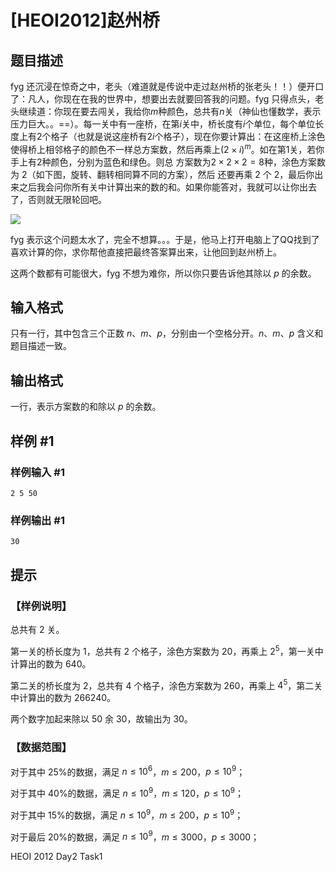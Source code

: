 # [HEOI2012]赵州桥

## 题目描述

fyg 还沉浸在惊奇之中，老头（难道就是传说中走过赵州桥的张老头！！）便开口了：凡人，你现在在我的世界中，想要出去就要回答我的问题。fyg 只得点头，老头继续道：你现在要去闯关，我给你$m$种颜色，总共有$n$关（神仙也懂数学，表示压力巨大。。==）。每一关中有一座桥，在第$i$关中，桥长度有$i$个单位，每个单位长度上有$2$个格子（也就是说这座桥有$2i$个格子），现在你要计算出：在这座桥上涂色使得桥上相邻格子的颜色不一样总方案数，然后再乘上$(2\times i)^m$。如在第$1$关，若你手上有$2$种颜色，分别为蓝色和绿色。则总 方案数为$2\times 2\times 2=8$种，涂色方案数为 2（如下图，旋转、翻转相同算不同的方案），然后 还要再乘 2 个 2，最后你出来之后我会问你所有关中计算出来的数的和。如果你能答对，我就可以让你出去了，否则就无限轮回吧。 

![](https://cdn.luogu.com.cn/upload/pic/19158.png )

fyg 表示这个问题太水了，完全不想算。。。于是，他马上打开电脑上了QQ找到了喜欢计算的你，求你帮他直接把最终答案算出来，让他回到赵州桥上。 

这两个数都有可能很大，fyg 不想为难你，所以你只要告诉他其除以 $p$ 的余数。 

## 输入格式

只有一行，其中包含三个正数 $n$、$m$、$p$，分别由一个空格分开。$n$、$m$、$p$ 含义和题目描述一致。 

## 输出格式

一行，表示方案数的和除以 $p$ 的余数。 

## 样例 #1

### 样例输入 #1
```
2 5 50
```

### 样例输出 #1

```
30
```

## 提示

### 【样例说明】
总共有 $2$ 关。

第一关的桥长度为 $1$，总共有 $2$ 个格子，涂色方案数为 $20$，再乘上 $2 ^ 5$，第一关中计算出的数为 $640$。 

第二关的桥长度为 $2$，总共有 $4$ 个格子，涂色方案数为 $260$，再乘上 $4 ^ 5$，第二关中计算出的数为 $266240$。

两个数字加起来除以 $50$ 余 $30$，故输出为 $30$。 

### 【数据范围】  

对于其中 25%的数据，满足 $n\leq10^6$，$m\leq200$，$p\leq10^9$；  

对于其中 40%的数据，满足 $n\leq10^9$，$m\leq120$，$p\leq10^9$；  

对于其中 15%的数据，满足 $n\leq10^9$，$m\leq200$，$p \leq10^9$；  

对于最后 20%的数据，满足 $n\leq10^9$，$m\leq3000$，$p\leq3000$； 

HEOI 2012 Day2 Task1
